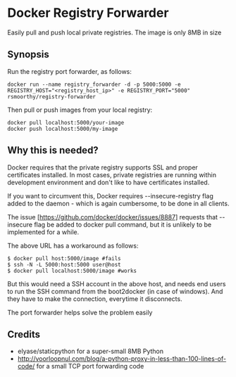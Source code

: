 # Docker Registry Forwarder

Easily pull and push local private registries. The image is only 8MB in size

## Synopsis

Run the registry port forwarder, as follows:

```
docker run --name registry_forwarder -d -p 5000:5000 -e REGISTRY_HOST="<registry_host_ip>" -e REGISTRY_PORT="5000" rsmoorthy/registry-forwarder
```

Then pull or push images from your local registry:

```
docker pull localhost:5000/your-image
docker push localhost:5000/my-image
```

## Why this is needed?

Docker requires that the private registry supports SSL and proper certificates installed. In most cases, private registries are running within development environment 
and don't like to have certificates installed.

If you want to circumvent this, Docker requires --insecure-registry flag added to the daemon - which is again cumbersome, to be done in all clients.

The issue [https://github.com/docker/docker/issues/8887] requests that --insecure flag be added to docker pull command, but it is unlikely to be implemented for a while.

The above URL has a workaround as follows:

```
$ docker pull host:5000/image #fails
$ ssh -N -L 5000:host:5000 user@host
$ docker pull localhost:5000/image #works
```

But this would need a SSH account in the above host, and needs end users to run the SSH command from the boot2docker (in case of windows). And they have to make
the connection, everytime it disconnects.

The port forwarder helps solve the problem easily

## Credits

* elyase/staticpython for a super-small 8MB Python
* http://voorloopnul.com/blog/a-python-proxy-in-less-than-100-lines-of-code/ for a small TCP port forwarding code
